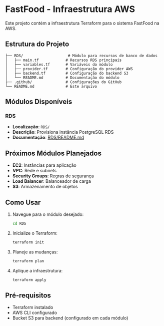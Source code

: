 # FastFood - Infraestrutura AWS

Este projeto contém a infraestrutura Terraform para o sistema FastFood na AWS.

## Estrutura do Projeto

```
├── RDS/                    # Módulo para recursos de banco de dados
│   ├── main.tf            # Recursos RDS principais
│   ├── variables.tf       # Variáveis do módulo
│   ├── provider.tf        # Configuração do provider AWS
│   ├── backend.tf         # Configuração do backend S3
│   └── README.md          # Documentação do módulo
├── .github/               # Configurações do GitHub
└── README.md              # Este arquivo
```

## Módulos Disponíveis

### RDS
- **Localização**: `RDS/`
- **Descrição**: Provisiona instância PostgreSQL RDS
- **Documentação**: [RDS/README.md](RDS/README.md)

## Próximos Módulos Planejados

- **EC2**: Instâncias para aplicação
- **VPC**: Rede e subnets
- **Security Groups**: Regras de segurança
- **Load Balancer**: Balanceador de carga
- **S3**: Armazenamento de objetos

## Como Usar

1. Navegue para o módulo desejado:
   ```bash
   cd RDS
   ```

2. Inicialize o Terraform:
   ```bash
   terraform init
   ```

3. Planeje as mudanças:
   ```bash
   terraform plan
   ```

4. Aplique a infraestrutura:
   ```bash
   terraform apply
   ```

## Pré-requisitos

- Terraform instalado
- AWS CLI configurado
- Bucket S3 para backend (configurado em cada módulo)
